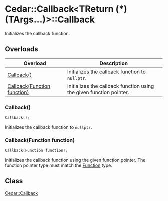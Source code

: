 # Cedar::Callback<TReturn (*)(TArgs...)>::Callback

Initializes the callback function.

## Overloads

| Overload | Description |
| --- | --- |
| [Callback()](#callback) | Initializes the callback function to `nullptr`. |
| [Callback(Function function)](#callbackfunction-function) | Initializes the callback function using the given function pointer. |

### Callback()

``` c++
Callback();
```

Initializes the callback function to `nullptr`.

### Callback(Function function)

``` c++
Callback(Function function);
```

Initializes the callback function using the given function pointer. The function pointer type must match the [Function](Function.md) type.

## Class

[Cedar::Callback](../Callback.md)
